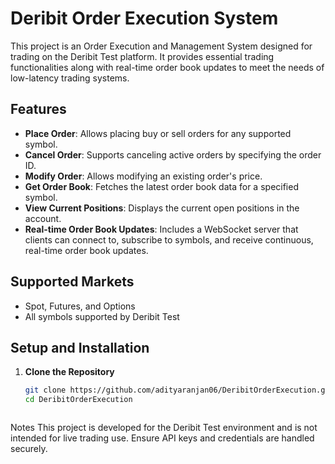 # Deribit Order Execution System

This project is an Order Execution and Management System designed for trading on the Deribit Test platform. It provides essential trading functionalities along with real-time order book updates to meet the needs of low-latency trading systems.

## Features

- **Place Order**: Allows placing buy or sell orders for any supported symbol.
- **Cancel Order**: Supports canceling active orders by specifying the order ID.
- **Modify Order**: Allows modifying an existing order's price.
- **Get Order Book**: Fetches the latest order book data for a specified symbol.
- **View Current Positions**: Displays the current open positions in the account.
- **Real-time Order Book Updates**: Includes a WebSocket server that clients can connect to, subscribe to symbols, and receive continuous, real-time order book updates.

## Supported Markets

- Spot, Futures, and Options
- All symbols supported by Deribit Test

## Setup and Installation

1. **Clone the Repository**
   ```bash
   git clone https://github.com/adityaranjan06/DeribitOrderExecution.git
   cd DeribitOrderExecution



Notes
This project is developed for the Deribit Test environment and is not intended for live trading use.
Ensure API keys and credentials are handled securely.
